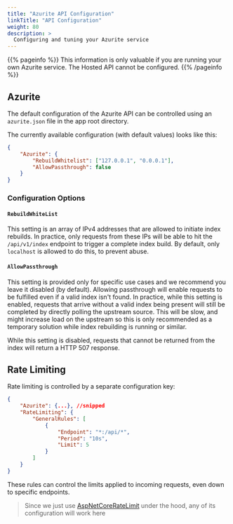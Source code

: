 ```yaml
---
title: "Azurite API Configuration"
linkTitle: "API Configuration"
weight: 80
description: >
  Configuring and tuning your Azurite service
---
```


{{% pageinfo %}}
This information is only valuable if you are running your own Azurite service. The Hosted API cannot be configured.
{{% /pageinfo %}}

## Azurite

The default configuration of the Azurite API can be controlled using an `azurite.json` file in the app root directory.

The currently available configuration (with default values) looks like this:

```json
{ 
    "Azurite": {
        "RebuildWhitelist": ["127.0.0.1", "0.0.0.1"],
        "AllowPassthrough": false
    }
}
```

### Configuration Options

#### `RebuildWhiteList`

This setting is an array of IPv4 addresses that are allowed to initiate index rebuilds. In practice, only requests from these IPs will be able to hit the `/api/v1/index` endpoint to trigger a complete index build. By default, only `localhost` is allowed to do this, to prevent abuse.

#### `AllowPassthrough`

This setting is provided only for specific use cases and we recommend you leave it disabled (by default). Allowing passthrough will enable requests to be fulfilled even if a valid index isn't found. In practice, while this setting is enabled, requests that arrive without a valid index being present will still be completed by directly polling the upstream source. This will be slow, and might increase load on the upstream so this is only recommended as a temporary solution while index rebuilding is running or similar.

While this setting is disabled, requests that cannot be returned from the index will return a HTTP 507 response.

## Rate Limiting

Rate limiting is controlled by a separate configuration key:

```json
{
    "Azurite": {...}, //snipped
    "RateLimiting": {
        "GeneralRules": [
            {
                "Endpoint": "*:/api/*",
                "Period": "10s",
                "Limit": 5
            }
        ]
    }
}
```

These rules can control the limits applied to incoming requests, even down to specific endpoints.

> Since we just use [AspNetCoreRateLimit](https://github.com/stefanprodan/AspNetCoreRateLimit) under the hood, any of its configuration will work here